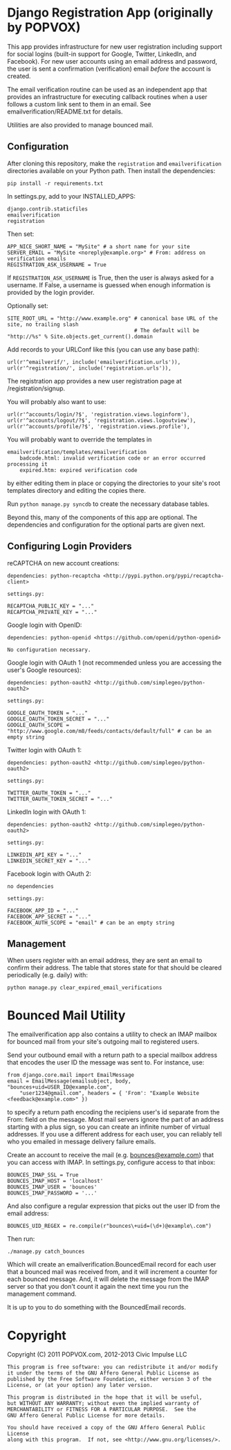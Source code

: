Django Registration App (originally by POPVOX)
==============================================

This app provides infrastructure for new user registration including support
for social logins (built-in support for Google, Twitter, LinkedIn, and Facebook).
For new user accounts using an email address and password, the user is sent a
confirmation (verification) email *before* the account is created.

The email verification routine can be used as an independent app that provides
an infrastructure for executing callback routines when a user follows a custom
link sent to them in an email. See emailverification/README.txt for details.

Utilities are also provided to manage bounced mail.

Configuration
-------------

After cloning this repository, make the `registration` and `emailverification` directories
available on your Python path. Then install the dependencies:

    pip install -r requirements.txt

In settings.py, add to your INSTALLED_APPS:

	django.contrib.staticfiles
	emailverification
	registration

Then set:

    APP_NICE_SHORT_NAME = "MySite" # a short name for your site
    SERVER_EMAIL = "MySite <noreply@example.org>" # From: address on verification emails
    REGISTRATION_ASK_USERNAME = True
    
If `REGISTRATION_ASK_USERNAME` is True, then the user is always asked for
a username. If False, a username is guessed when enough information is
provided by the login provider.
		
Optionally set:

    SITE_ROOT_URL = "http://www.example.org" # canonical base URL of the site, no trailing slash
                                             # The default will be "http://%s" % Site.objects.get_current().domain
		
Add records to your URLConf like this (you can use any base path):

    url(r'^emailverif/', include('emailverification.urls')),
    url(r'^registration/', include('registration.urls')),
    
The registration app provides a new user registration page at /registration/signup.

You will probably also want to use:

    url(r'^accounts/login/?$', 'registration.views.loginform'),
    url(r'^accounts/logout/?$', 'registration.views.logoutview'),
    url(r'^accounts/profile/?$', 'registration.views.profile'),

You will probably want to override the templates in

    emailverification/templates/emailverification
        badcode.html: invalid verification code or an error occurred processing it
        expired.htm: expired verification code

by either editing them in place or copying the directories to your site's
root templates directory and editing the copies there. 

Run `python manage.py syncdb` to create the necessary database tables.

Beyond this, many of the components of this app are optional. The dependencies
and configuration for the optional parts are given next.

Configuring Login Providers
---------------------------

reCAPTCHA on new account creations:

	dependencies: python-recaptcha <http://pypi.python.org/pypi/recaptcha-client>

	settings.py:

	RECAPTCHA_PUBLIC_KEY = "..."
	RECAPTCHA_PRIVATE_KEY = "..."

Google login with OpenID:

	dependencies: python-openid <https://github.com/openid/python-openid>

	No configuration necessary.

Google login with OAuth 1 (not recommended unless you are accessing
the user's Google resources):

	dependencies: python-oauth2 <http://github.com/simplegeo/python-oauth2>

	settings.py:

	GOOGLE_OAUTH_TOKEN = "..."
	GOOGLE_OAUTH_TOKEN_SECRET = "..."
	GOOGLE_OAUTH_SCOPE = "http://www.google.com/m8/feeds/contacts/default/full" # can be an empty string

Twitter login with OAuth 1:

	dependencies: python-oauth2 <http://github.com/simplegeo/python-oauth2>

	settings.py:

	TWITTER_OAUTH_TOKEN = "..."
	TWITTER_OAUTH_TOKEN_SECRET = "..."

LinkedIn login with OAuth 1:

	dependencies: python-oauth2 <http://github.com/simplegeo/python-oauth2>

	settings.py:

	LINKEDIN_API_KEY = "..."
	LINKEDIN_SECRET_KEY = "..."

Facebook login with OAuth 2:

	no dependencies

	settings.py:

	FACEBOOK_APP_ID = "..."
	FACEBOOK_APP_SECRET = "..."
	FACEBOOK_AUTH_SCOPE = "email" # can be an empty string

Management
----------

When users register with an email address, they are sent an email to
confirm their address. The table that stores state for that should
be cleared periodically (e.g. daily) with:

    python manage.py clear_expired_email_verifications
  

	
Bounced Mail Utility
====================

The emailverification app also contains a utility to check an IMAP mailbox for bounced
mail from your site's outgoing mail to registered users.

Send your outbound email with a return path to a special mailbox address that encodes
the user ID the message was sent to. For instance, use:

	from django.core.mail import EmailMessage
	email = EmailMessage(emailsubject, body, "bounces+uid=USER_ID@example.com",
		"user1234@gmail.com", headers = { 'From': "Example Website <feedback@example.com>" })

to specify a return path encoding the recipiens user's id separate from the From: field
on the message. Most mail servers ignore the part of an address starting with a plus
sign, so you can create an infinite number of virtual addresses. If you use a different
address for each user, you can reliably tell who you emailed in message delivery failure
emails.

Create an account to receive the mail (e.g. bounces@example.com) that you can access
with IMAP. In settings.py, configure access to that inbox:

	BOUNCES_IMAP_SSL = True
	BOUNCES_IMAP_HOST = 'localhost'
	BOUNCES_IMAP_USER = 'bounces'
	BOUNCES_IMAP_PASSWORD = '...'

And also configure a regular expression that picks out the user ID from the email address:
	
	BOUNCES_UID_REGEX = re.compile(r"bounces\+uid=(\d+)@example\.com")
	
Then run:

	./manage.py catch_bounces
	
Which will create an emailverification.BouncedEmail record for each user that a bounced mail
was received from, and it will increment a counter for each bounced message. And, it will
delete the message from the IMAP server so that you don't count it again the next time you
run the management command.

It is up to you to do something with the BouncedEmail records.


Copyright
=========

Copyright (C) 2011 POPVOX.com, 2012-2013 Civic Impulse LLC

    This program is free software: you can redistribute it and/or modify
    it under the terms of the GNU Affero General Public License as
    published by the Free Software Foundation, either version 3 of the
    License, or (at your option) any later version.

    This program is distributed in the hope that it will be useful,
    but WITHOUT ANY WARRANTY; without even the implied warranty of
    MERCHANTABILITY or FITNESS FOR A PARTICULAR PURPOSE.  See the
    GNU Affero General Public License for more details.

    You should have received a copy of the GNU Affero General Public License
    along with this program.  If not, see <http://www.gnu.org/licenses/>.
